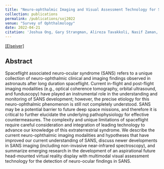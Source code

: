```yaml
---
title: "Neuro-ophthalmic Imaging and Visual Assessment Technology for Spaceflight Associated Neuro-ocular Syndrome (SANS)"
collection: publications
permalink: /publications/soj2022
venue: "Survey of Ophthalmology"
date: 2022-04-21
citation: 'Joshua Ong, Gary Strangman, Alireza Tavakkoli, Nasif Zaman, <b>Sharif Amit Kamran </b>, Quan Zhang, Vladimir Ivkovic, Andrew G. Lee'
---
```

[[Elseiver]](https://doi.org/10.1016/j.survophthal.2022.04.004)

## Abstract
Spaceflight associated neuro-ocular syndrome (SANS) refers to a unique collection of neuro-ophthalmic clinical and imaging findings observed in astronauts after long duration spaceflight. Current in-flight and post-flight imaging modalities (e.g., optical coherence tomography, orbital ultrasound, and funduscopy) have played an instrumental role in the understanding and monitoring of SANS development; however, the precise etiology for this neuro-ophthalmic phenomenon is still not completely understood. SANS may be a potential barrier to future deep space missions, and therefore it is critical to further elucidate the underlying pathophysiology for effective countermeasures. The complexity and unique limitations of spaceflight require careful consideration and integration of leading technology to advance our knowledge of this extraterrestrial syndrome. We describe the current neuro-ophthalmic imaging modalities and hypotheses that have improved our current understanding of SANS, discuss newer developments in SANS imaging (including non-invasive near-infrared spectroscopy), and summarize emerging research in the development of an aspirational future head-mounted virtual reality display with multimodal visual assessment technology for the detection of neuro-ocular findings in SANS.
